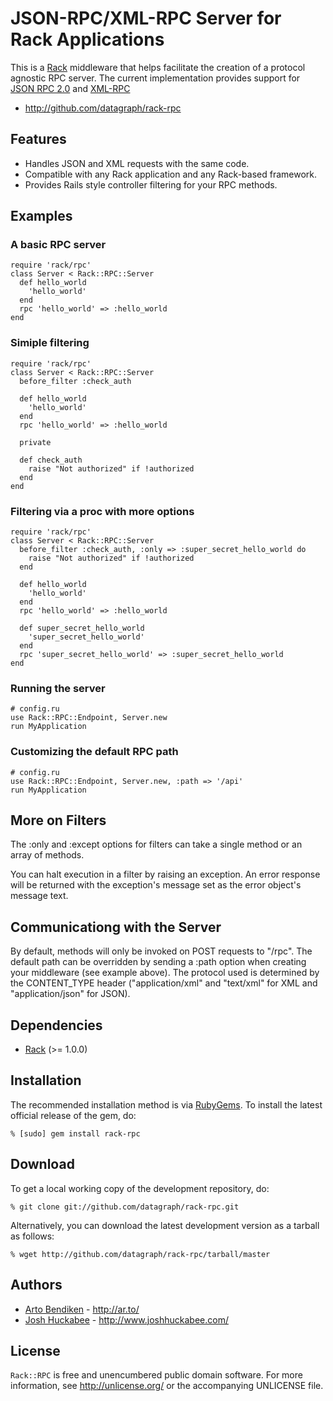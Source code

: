 JSON-RPC/XML-RPC Server for Rack Applications
=============================================

This is a [Rack][] middleware that helps facilitate the creation
of a protocol agnostic RPC server.  The current implementation
provides support for [JSON RPC 2.0][] and [XML-RPC][]

* <http://github.com/datagraph/rack-rpc>

Features
--------

* Handles JSON and XML requests with the same code.
* Compatible with any Rack application and any Rack-based framework.
* Provides Rails style controller filtering for your RPC methods.

Examples
--------

### A basic RPC server

    require 'rack/rpc'
    class Server < Rack::RPC::Server
      def hello_world
        'hello_world'
      end
      rpc 'hello_world' => :hello_world
    end

### Simiple filtering

    require 'rack/rpc'
    class Server < Rack::RPC::Server
      before_filter :check_auth

      def hello_world
        'hello_world'
      end
      rpc 'hello_world' => :hello_world

      private

      def check_auth
        raise "Not authorized" if !authorized
      end
    end

### Filtering via a proc with more options

    require 'rack/rpc'
    class Server < Rack::RPC::Server
      before_filter :check_auth, :only => :super_secret_hello_world do
        raise "Not authorized" if !authorized
      end

      def hello_world
        'hello_world'
      end
      rpc 'hello_world' => :hello_world

      def super_secret_hello_world
        'super_secret_hello_world'
      end
      rpc 'super_secret_hello_world' => :super_secret_hello_world
    end

### Running the server

    # config.ru
    use Rack::RPC::Endpoint, Server.new
    run MyApplication

### Customizing the default RPC path

    # config.ru
    use Rack::RPC::Endpoint, Server.new, :path => '/api'
    run MyApplication

More on Filters
---------------

The :only and :except options for filters can take a single method
or an array of methods.

You can halt execution in a filter by raising an exception. An error
response will be returned with the exception's message set as the error
object's message text.

Communicationg with the Server
------------------------------

By default, methods will only be invoked on POST requests to "/rpc".
The default path can be overridden by sending a :path option when
creating your middleware (see example above).  The protocol used is
determined by the CONTENT_TYPE header ("application/xml" and
"text/xml" for XML and "application/json" for JSON).

Dependencies
------------

* [Rack](http://rubygems.org/gems/rack) (>= 1.0.0)

Installation
------------

The recommended installation method is via [RubyGems](http://rubygems.org/).
To install the latest official release of the gem, do:

    % [sudo] gem install rack-rpc

Download
--------

To get a local working copy of the development repository, do:

    % git clone git://github.com/datagraph/rack-rpc.git

Alternatively, you can download the latest development version as a tarball
as follows:

    % wget http://github.com/datagraph/rack-rpc/tarball/master

Authors
-------

* [Arto Bendiken](mailto:arto.bendiken@gmail.com) - <http://ar.to/>
* [Josh Huckabee](mailto:joshhuckabee@gmail.com) - <http://www.joshhuckabee.com/>

License
-------

`Rack::RPC` is free and unencumbered public domain software. For more
information, see <http://unlicense.org/> or the accompanying UNLICENSE file.

[Rack]:           http://rack.rubyforge.org/
[JSON RPC 2.0]:   http://groups.google.com/group/json-rpc/web/json-rpc-2-0
[XML-RPC]:        http://www.xmlrpc.com>
